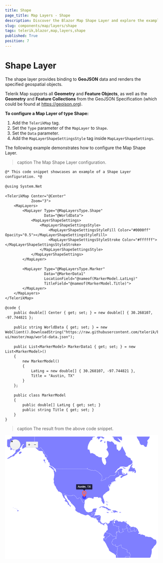 ```yaml
---
title: Shape
page_title: Map Layers - Shape
description: Discover the Blazor Map Shape Layer and explore the examples.
slug: components/map/layers/shape
tags: telerik,blazor,map,layers,shape
published: True
position: 7
---
```


# Shape Layer

The shape layer provides binding to **GeoJSON** data and renders the specified geospatial objects.

Telerik Map supports all **Geometry** and **Feature Objects**, as well as the **Geometry** and **Feature Collections** from the GeoJSON Specification (which could be found at https://geojson.org).

**To configure a Map Layer of type Shape:**

1. Add the `TelerikMap` tag.
2. Set the `Type` parameter of the `MapLayer` to `Shape`.
3. Set the `Data` parameter.
4. Add the `MapLayerShapeSettingsStyle` tag inside `MapLayerShapeSettings`.

The following example demonstrates how to configure the Map Shape Layer.

>caption The Map Shape Layer configuration.

````Component.razor
@* This code snippet showcases an example of a Shape Layer configuration. *@

@using System.Net

<TelerikMap Center="@Center"
            Zoom="3">
    <MapLayers>
        <MapLayer Type="@MapLayersType.Shape"
                  Data="@WorldData">
            <MapLayerShapeSettings>
                <MapLayerShapeSettingsStyle>
                    <MapLayerShapeSettingsStyleFill Color="#0000ff" Opacity="0.5"></MapLayerShapeSettingsStyleFill>
                    <MapLayerShapeSettingsStyleStroke Color="#ffffff"></MapLayerShapeSettingsStyleStroke>
                </MapLayerShapeSettingsStyle>
            </MapLayerShapeSettings>
        </MapLayer>

        <MapLayer Type="@MapLayersType.Marker"
                  Data="@MarkerData1"
                  LocationField="@nameof(MarkerModel.LatLng)"
                  TitleField="@nameof(MarkerModel.Title)">
        </MapLayer>
    </MapLayers>
</TelerikMap>

@code {
    public double[] Center { get; set; } = new double[] { 30.268107, -97.744821 };

    public string WorldData { get; set; } = new WebClient().DownloadString("https://raw.githubusercontent.com/telerik/blazor-ui/master/map/world-data.json");

    public List<MarkerModel> MarkerData1 { get; set; } = new List<MarkerModel>()
    {
        new MarkerModel()
        {
            LatLng = new double[] { 30.268107, -97.744821 },
            Title = "Austin, TX"
        }
    };

    public class MarkerModel
    {
        public double[] LatLng { get; set; }
        public string Title { get; set; }
    }
}
````

>caption The result from the above code snippet.

![Blazor Map Shape Layer](../images/shape-layer.png)